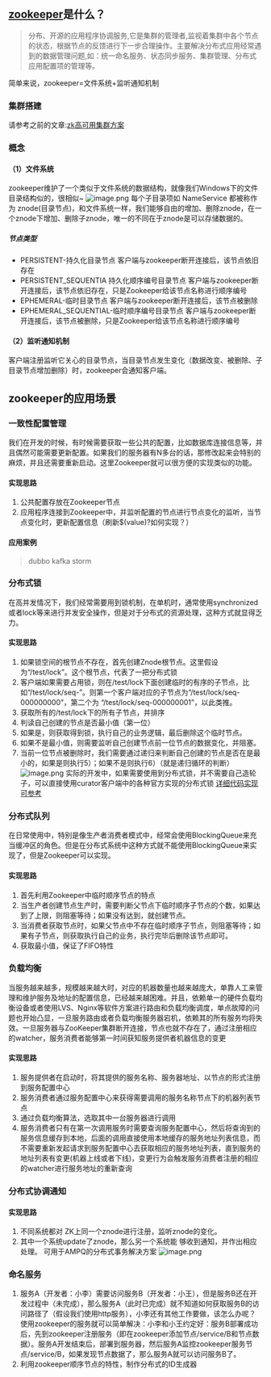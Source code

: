 
## [zookeeper](https://zookeeper.apache.org/)是什么？
> 分布、开源的应用程序协调服务,它是集群的管理者,监视着集群中各个节点的状态，根据节点的反馈进行下一步合理操作。主要解决分布式应用经常遇到的数据管理问题,如：统一命名服务、状态同步服务、集群管理、分布式应用配置项的管理等。

简单来说，zookeeper=文件系统+监听通知机制
### 集群搭建
请参考之前的文章:[zk高可用集群方案](http://www.kailaisii.com//archives/zk+redis+codis%E9%83%A8%E7%BD%B2%E9%AB%98%E5%8F%AF%E7%94%A8%E9%9B%86%E7%BE%A4%E6%96%B9%E6%A1%88)
### 概念
#### （1）文件系统
zookeeper维护了一个类似于文件系统的数据结构，就像我们Windows下的文件目录结构似的，很相似~
![image.png](http://cdn.qiniu.kailaisii.com/Fhn6OaMsEdwiGMITRNVKB3eU-G5e)
每个子目录项如 NameService 都被称作为 znode(目录节点)，和文件系统一样，我们能够自由的增加、删除znode，在一个znode下增加、删除子znode，唯一的不同在于znode是可以存储数据的。
##### 节点类型
- PERSISTENT-持久化目录节点
客户端与zookeeper断开连接后，该节点依旧存在
- PERSISTENT_SEQUENTIA 持久化顺序编号目录节点
客户端与zookeeper断开连接后，该节点依旧存在，只是Zookeeper给该节点名称进行顺序编号
- EPHEMERAL-临时目录节点
客户端与zookeeper断开连接后，该节点被删除
- EPHEMERAL_SEQUENTIAL-临时顺序编号目录节点
客户端与zookeeper断开连接后，该节点被删除，只是Zookeeper给该节点名称进行顺序编号

#### （2）监听通知机制
客户端注册监听它关心的目录节点，当目录节点发生变化（数据改变、被删除、子目录节点增加删除）时，zookeeper会通知客户端。

## zookeeper的应用场景
### 一致性配置管理
我们在开发的时候，有时候需要获取一些公共的配置，比如数据库连接信息等，并且偶然可能需要更新配置。如果我们的服务器有N多台的话，那修改起来会特别的麻烦，并且还需要重新启动。这里Zookeeper就可以很方便的实现类似的功能。
#### 实现思路
1. 公共配置存放在Zookeeper节点
2. 应用程序连接到Zookeeper中，并监听配置的节点进行节点变化的监听，当节点变化时，更新配置信息（刷新$(value)?如何实现？）

#### 应用案例
> dubbo
> kafka
> storm

### 分布式锁

在高并发情况下，我们经常需要用到锁机制，在单机时，通常使用synchronized或者lock等来进行并发安全操作，但是对于分布式的资源处理，这种方式就显得乏力。
#### 实现思路
1. 如果锁空间的根节点不存在，首先创建Znode根节点。这里假设为“/test/lock”。这个根节点，代表了一把分布式锁
2. 客户端如果需要占用锁，则在/test/lock下面创建临时的有序的子节点，比如“/test/lock/seq-”。则第一个客户端对应的子节点为“/test/lock/seq-000000000”，第二个为 “/test/lock/seq-000000001”，以此类推。
3. 获取所有的/test/lock下的所有子节点，并排序
4. 判读自己创建的节点是否最小值（第一位）
5. 如果是，则获取得到锁，执行自己的业务逻辑，最后删除这个临时节点。
6. 如果不是最小值，则需要监听自己创建节点前一位节点的数据变化，并阻塞。
7. 当前一位节点被删除时，我们需要通过递归来判断自己创建的节点是否在是最小的，如果是则执行5）；如果不是则执行6）（就是递归循环的判断）
![image.png](http://cdn.qiniu.kailaisii.com/Fgh7fhMdZMhESLXeXaeRyuVjoTgX)
实际的开发中，如果需要使用到分布式锁，并不需要自己造轮子，可以直接使用curator客户端中的各种官方实现的分布式锁
[详细代码实现可参考](https://blog.csdn.net/crazymakercircle/article/details/85956246)
### 分布式队列
在日常使用中，特别是像生产者消费者模式中，经常会使用BlockingQueue来充当缓冲区的角色。但是在分布式系统中这种方式就不能使用BlockingQueue来实现了，但是Zookeeper可以实现。
#### 实现思路

1. 首先利用Zookeeper中临时顺序节点的特点
2. 当生产者创建节点生产时，需要判断父节点下临时顺序子节点的个数，如果达到了上限，则阻塞等待；如果没有达到，就创建节点。
3. 当消费者获取节点时，如果父节点中不存在临时顺序子节点，则阻塞等待；如果有子节点，则获取执行自己的业务，执行完毕后删除该节点即可。
4. 获取最小值，保证了FIFO特性
### 负载均衡
当服务越来越多，规模越来越大时，对应的机器数量也越来越庞大，单靠人工来管理和维护服务及地址的配置信息，已经越来越困难。并且，依赖单一的硬件负载均衡设备或者使用LVS、Nginx等软件方案进行路由和负载均衡调度，单点故障的问题也开始凸显，一旦服务路由或者负载均衡服务器宕机，依赖其的所有服务均将失效。一旦服务器与ZooKeeper集群断开连接，节点也就不存在了，通过注册相应的watcher，服务消费者能够第一时间获知服务提供者机器信息的变更
#### 实现思路
1. 服务提供者在启动时，将其提供的服务名称、服务器地址、以节点的形式注册到服务配置中心
2. 服务消费者通过服务配置中心来获得需要调用的服务名称节点下的机器列表节点
3. 通过负载均衡算法，选取其中一台服务器进行调用
4. 服务消费者只有在第一次调用服务时需要查询服务配置中心，然后将查询到的服务信息缓存到本地，后面的调用直接使用本地缓存的服务地址列表信息，而不需要重新发起请求到服务配置中心去获取相应的服务地址列表，直到服务的地址列表有变更(机器上线或者下线)，变更行为会触发服务消费者注册的相应的watcher进行服务地址的重新查询
### 分布式协调通知
#### 实现思路
1. 不同系统都对 ZK上同一个znode进行注册，监听znode的变化。
2. 其中一个系统update了znode，那么另一个系统能 够收到通知，并作出相应处理。
可用于AMPQ的分布式事务解决方案
![image.png](http://cdn.qiniu.kailaisii.com/FksNUFMh0DGLAuVEFJ9kcP4RX-v1)
### 命名服务
1. 服务A（开发者：小李）需要访问服务B（开发者：小王），但是服务B还在开发过程中（未完成），那么服务A（此时已完成）就不知道如何获取服务B的访问路径了（假设我们使用http服务），小李还有其他工作要做，该怎么办呢？使用zookeeper的服务就可以简单解决：小李和小王约定好：服务B部署成功后，先到zookeeper注册服务（即在zookeeper添加节点/service/B和节点数据）。服务A开发结束后，部署到服务器，然后服务A监控zookeeper服务节点/service/B，如果发现节点数据了，那么服务A就可以访问服务B了。
2. 利用zookeeper顺序节点的特性，制作分布式的ID生成器
